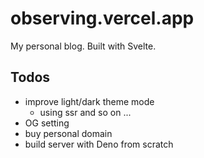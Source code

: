 # observing.vercel.app
My personal blog. Built with Svelte.

## Todos
- improve light/dark theme mode
  - using ssr and so on ...
- OG setting
- buy personal domain
- build server with Deno from scratch
